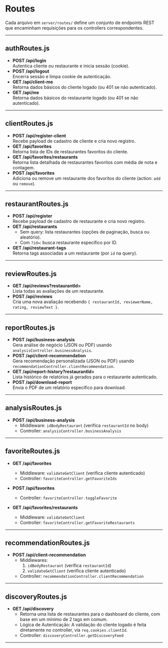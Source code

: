 # Routes

Cada arquivo em `server/routes/` define um conjunto de endpoints REST que encaminham requisições para os controllers correspondentes.

---

## authRoutes.js

- **POST /api/login**  
  Autentica cliente ou restaurante e inicia sessão (cookie).  
- **POST /api/logout**  
  Encerra sessão e limpa cookie de autenticação.  
- **GET /api/client-me**  
  Retorna dados básicos do cliente logado (ou 401 se não autenticado).  
- **GET /api/me**  
  Retorna dados básicos do restaurante logado (ou 401 se não autenticado).

---

## clientRoutes.js

- **POST /api/register-client**  
  Recebe payload de cadastro de cliente e cria novo registro.  
- **GET /api/favorites**  
  Retorna lista de IDs de restaurantes favoritos do cliente.  
- **GET /api/favorites/restaurants**  
  Retorna lista detalhada de restaurantes favoritos com média de nota e contagem.  
- **POST /api/favorites**  
  Adiciona ou remove um restaurante dos favoritos do cliente (action: `add` ou `remove`).

---

## restaurantRoutes.js

- **POST /api/register**  
  Recebe payload de cadastro de restaurante e cria novo registro.  
- **GET /api/restaurants**  
  - Sem query: lista restaurantes (opções de paginação, busca ou aleatório).  
  - Com `?id=`: busca restaurante específico por ID.  
- **GET /api/restaurant-tags**  
  Retorna tags associadas a um restaurante (por `id` na query).

---

## reviewRoutes.js

- **GET /api/reviews?restaurantId=**  
  Lista todas as avaliações de um restaurante.  
- **POST /api/reviews**  
  Cria uma nova avaliação recebendo `{ restaurantId, reviewerName, rating, reviewText }`.

---

## reportRoutes.js

- **POST /api/business-analysis**  
  Gera análise de negócio (JSON ou PDF) usando `analysisController.businessAnalysis`.  
- **POST /api/client-recommendation**  
  Gera recomendação personalizada (JSON ou PDF) usando `recommendationController.clientRecommendation`.  
- **GET /api/report-history?restaurantId=**  
  Lista histórico de relatórios já gerados para o restaurante autenticado.  
- **POST /api/download-report**  
  Envia o PDF de um relatório específico para download.

---

## analysisRoutes.js

- **POST /api/business-analysis**  
  - Middleware: `idBodyRestaurant` (verifica `restaurantId` no body)  
  - Controller: `analysisController.businessAnalysis`

---

## favoriteRoutes.js

- **GET  /api/favorites**  
  - Middleware: `validateGetClient` (verifica cliente autenticado)  
  - Controller: `favoriteController.getFavoriteIds`

- **POST /api/favorites**  
  - Controller: `favoriteController.toggleFavorite`

- **GET  /api/favorites/restaurants**  
  - Middleware: `validateGetClient`  
  - Controller: `favoriteController.getFavoriteRestaurants`

---

## recommendationRoutes.js

- **POST /api/client-recommendation**  
  - Middlewares:  
    1. `idBodyRestaurant` (verifica `restaurantId`)  
    2. `validateGetClient` (verifica cliente autenticado)  
  - Controller: `recommendationController.clientRecommendation`

---

## discoveryRoutes.js
- **GET /api/discovery**
  - Retorna uma lista de restaurantes para o dashboard do cliente, com base em um mínimo de 2 tags em comum.
  - Lógica de Autenticação: A validação do cliente logado é feita diretamente no controller, via `req.cookies.clientId`.
  - Controller: `discoveryController.getDiscoveryFeed`

---